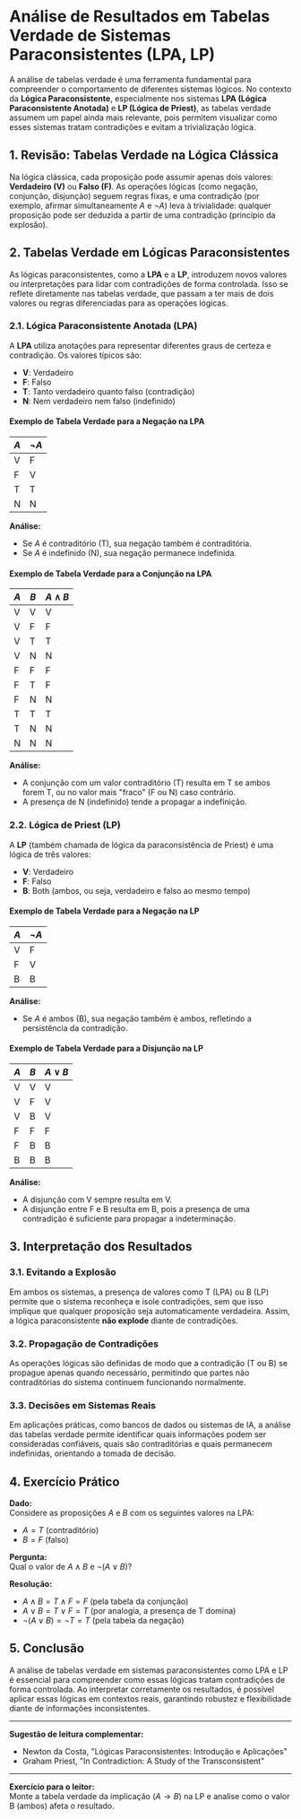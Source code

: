 # Análise de Resultados em Tabelas Verdade de Sistemas Paraconsistentes (LPA, LP)

A análise de tabelas verdade é uma ferramenta fundamental para compreender o comportamento de diferentes sistemas lógicos. No contexto da **Lógica Paraconsistente**, especialmente nos sistemas **LPA (Lógica Paraconsistente Anotada)** e **LP (Lógica de Priest)**, as tabelas verdade assumem um papel ainda mais relevante, pois permitem visualizar como esses sistemas tratam contradições e evitam a trivialização lógica.

## 1. Revisão: Tabelas Verdade na Lógica Clássica

Na lógica clássica, cada proposição pode assumir apenas dois valores: **Verdadeiro (V)** ou **Falso (F)**. As operações lógicas (como negação, conjunção, disjunção) seguem regras fixas, e uma contradição (por exemplo, afirmar simultaneamente $A$ e $\neg A$) leva à trivialidade: qualquer proposição pode ser deduzida a partir de uma contradição (princípio da explosão).

## 2. Tabelas Verdade em Lógicas Paraconsistentes

As lógicas paraconsistentes, como a **LPA** e a **LP**, introduzem novos valores ou interpretações para lidar com contradições de forma controlada. Isso se reflete diretamente nas tabelas verdade, que passam a ter mais de dois valores ou regras diferenciadas para as operações lógicas.

### 2.1. Lógica Paraconsistente Anotada (LPA)

A **LPA** utiliza anotações para representar diferentes graus de certeza e contradição. Os valores típicos são:

- **V**: Verdadeiro
- **F**: Falso
- **T**: Tanto verdadeiro quanto falso (contradição)
- **N**: Nem verdadeiro nem falso (indefinido)

#### Exemplo de Tabela Verdade para a Negação na LPA

| $A$ | $\neg A$ |
|-----|----------|
| V   | F        |
| F   | V        |
| T   | T        |
| N   | N        |

**Análise:**  
- Se $A$ é contraditório (T), sua negação também é contraditória.
- Se $A$ é indefinido (N), sua negação permanece indefinida.

#### Exemplo de Tabela Verdade para a Conjunção na LPA

| $A$ | $B$ | $A \land B$ |
|-----|-----|-------------|
| V   | V   | V           |
| V   | F   | F           |
| V   | T   | T           |
| V   | N   | N           |
| F   | F   | F           |
| F   | T   | F           |
| F   | N   | N           |
| T   | T   | T           |
| T   | N   | N           |
| N   | N   | N           |

**Análise:**  
- A conjunção com um valor contraditório (T) resulta em T se ambos forem T, ou no valor mais "fraco" (F ou N) caso contrário.
- A presença de N (indefinido) tende a propagar a indefinição.

### 2.2. Lógica de Priest (LP)

A **LP** (também chamada de lógica da paraconsistência de Priest) é uma lógica de três valores:

- **V**: Verdadeiro
- **F**: Falso
- **B**: Both (ambos, ou seja, verdadeiro e falso ao mesmo tempo)

#### Exemplo de Tabela Verdade para a Negação na LP

| $A$ | $\neg A$ |
|-----|----------|
| V   | F        |
| F   | V        |
| B   | B        |

**Análise:**  
- Se $A$ é ambos (B), sua negação também é ambos, refletindo a persistência da contradição.

#### Exemplo de Tabela Verdade para a Disjunção na LP

| $A$ | $B$ | $A \lor B$ |
|-----|-----|------------|
| V   | V   | V          |
| V   | F   | V          |
| V   | B   | V          |
| F   | F   | F          |
| F   | B   | B          |
| B   | B   | B          |

**Análise:**  
- A disjunção com V sempre resulta em V.
- A disjunção entre F e B resulta em B, pois a presença de uma contradição é suficiente para propagar a indeterminação.

## 3. Interpretação dos Resultados

### 3.1. Evitando a Explosão

Em ambos os sistemas, a presença de valores como T (LPA) ou B (LP) permite que o sistema reconheça e isole contradições, sem que isso implique que qualquer proposição seja automaticamente verdadeira. Assim, a lógica paraconsistente **não explode** diante de contradições.

### 3.2. Propagação de Contradições

As operações lógicas são definidas de modo que a contradição (T ou B) se propague apenas quando necessário, permitindo que partes não contraditórias do sistema continuem funcionando normalmente.

### 3.3. Decisões em Sistemas Reais

Em aplicações práticas, como bancos de dados ou sistemas de IA, a análise das tabelas verdade permite identificar quais informações podem ser consideradas confiáveis, quais são contraditórias e quais permanecem indefinidas, orientando a tomada de decisão.

## 4. Exercício Prático

**Dado:**  
Considere as proposições $A$ e $B$ com os seguintes valores na LPA:  
- $A = T$ (contraditório)
- $B = F$ (falso)

**Pergunta:**  
Qual o valor de $A \land B$ e $\neg (A \lor B)$?

**Resolução:**

- $A \land B = T \land F = F$ (pela tabela da conjunção)
- $A \lor B = T \lor F = T$ (por analogia, a presença de T domina)
- $\neg (A \lor B) = \neg T = T$ (pela tabela da negação)

## 5. Conclusão

A análise de tabelas verdade em sistemas paraconsistentes como LPA e LP é essencial para compreender como essas lógicas tratam contradições de forma controlada. Ao interpretar corretamente os resultados, é possível aplicar essas lógicas em contextos reais, garantindo robustez e flexibilidade diante de informações inconsistentes.

---

**Sugestão de leitura complementar:**  
- Newton da Costa, "Lógicas Paraconsistentes: Introdução e Aplicações"
- Graham Priest, "In Contradiction: A Study of the Transconsistent"

---

**Exercício para o leitor:**  
Monte a tabela verdade da implicação ($A \rightarrow B$) na LP e analise como o valor B (ambos) afeta o resultado.
